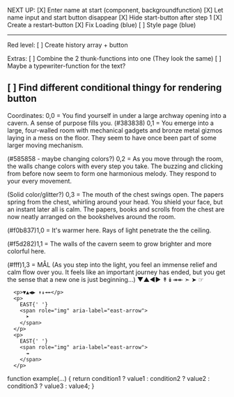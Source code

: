 
NEXT UP:
[X] Enter name at start (component, backgroundfunction)
[X] Let name input and start button disappear
[X] Hide start-button after step 1
[X] Create a restart-button
[X] Fix Loading (blue)
[ ] Style page (blue)

---

Red level:
[ ] Create history array + button


Extras:
[ ] Combine the 2 thunk-functions into one (They look the same)
[ ] Maybe a typewriter-function for the text?

[ ] Find different conditional thingy for rendering button
----------------------------------------------------------------

Coordinates:
0,0 = You find yourself in under a large archway opening into a cavern. A sense of purpose fills you.
(#383838) 0,1 = You emerge into a large, four-walled room with mechanical gadgets and bronze metal gizmos laying in a mess on the floor. They seem to have once been part of some larger moving mechanism.

(#585858 - maybe changing colors?) 0,2 = As you move through the room, the walls change colors with every step you take. The buzzing and clicking from before now seem to form one harmonious melody. They respond to your every movement.

(Solid color/glitter?) 0,3 = The mouth of the chest swings open. The papers spring from the chest, whirling around your head. You shield your face, but an instant later all is calm. The papers, books and scrolls from the chest are now neatly arranged on the bookshelves around the room.

(#f0b837)1,0 = It's warmer here. Rays of light penetrate the the ceiling.

(#f5d282)1,1 = The walls of the cavern seem to grow brighter and more colorful here.

(#fff)1,3 = MÅL (As you step into the light, you feel an immense relief and calm flow over you. It feels like an important journey has ended, but you get the sense that a new one is just beginning...)
▼▲◀▶
↟↡↠↞
➣
➤
☞


      <p>▼▲◀▶ ↟↡↠↞</p>
      <p>
        EAST{' '}
        <span role="img" aria-label="east-arrow">
          ➤
        </span>
      </p>
      <p>
        EAST{' '}
        <span role="img" aria-label="east-arrow">
          ↠
        </span>
      </p>


      
function example(…) {
    return condition1 ? value1
        : condition2 ? value2
        : condition3 ? value3
        : value4;
}